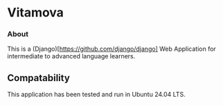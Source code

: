 # Vitamova

### About

This is a (Django)[https://github.com/django/django] Web Application for intermediate to advanced language learners.

## Compatability

This application has been tested and run in Ubuntu 24.04 LTS.